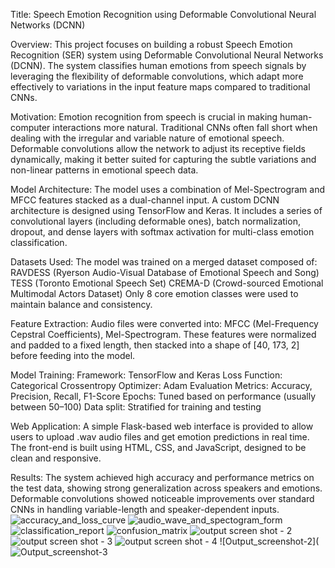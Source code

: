 Title:
Speech Emotion Recognition using Deformable Convolutional Neural Networks (DCNN)

Overview:
This project focuses on building a robust Speech Emotion Recognition (SER) system using Deformable Convolutional Neural Networks (DCNN). The system classifies human emotions from speech signals by leveraging the flexibility of deformable convolutions, which adapt more effectively to variations in the input feature maps compared to traditional CNNs.

Motivation:
Emotion recognition from speech is crucial in making human-computer interactions more natural. Traditional CNNs often fall short when dealing with the irregular and variable nature of emotional speech. Deformable convolutions allow the network to adjust its receptive fields dynamically, making it better suited for capturing the subtle variations and non-linear patterns in emotional speech data.

Model Architecture:
The model uses a combination of Mel-Spectrogram and MFCC features stacked as a dual-channel input. A custom DCNN architecture is designed using TensorFlow and Keras. It includes a series of convolutional layers (including deformable ones), batch normalization, dropout, and dense layers with softmax activation for multi-class emotion classification.

Datasets Used:
The model was trained on a merged dataset composed of:
RAVDESS (Ryerson Audio-Visual Database of Emotional Speech and Song)
TESS (Toronto Emotional Speech Set)
CREMA-D (Crowd-sourced Emotional Multimodal Actors Dataset)
Only 8 core emotion classes were used to maintain balance and consistency.

Feature Extraction:
Audio files were converted into: MFCC (Mel-Frequency Cepstral Coefficients), Mel-Spectrogram. These features were normalized and padded to a fixed length, then stacked into a shape of [40, 173, 2] before feeding into the model.

Model Training:
Framework: TensorFlow and Keras
Loss Function: Categorical Crossentropy
Optimizer: Adam
Evaluation Metrics: Accuracy, Precision, Recall, F1-Score
Epochs: Tuned based on performance (usually between 50–100)
Data split: Stratified for training and testing

Web Application:
A simple Flask-based web interface is provided to allow users to upload .wav audio files and get emotion predictions in real time. The front-end is built using HTML, CSS, and JavaScript, designed to be clean and responsive.

Results:
The system achieved high accuracy and performance metrics on the test data, showing strong generalization across speakers and emotions. Deformable convolutions showed noticeable improvements over standard CNNs in handling variable-length and speaker-dependent inputs.
![accuracy_and_loss_curve](https://github.com/user-attachments/assets/42813d73-6f17-415f-87ab-01ad98d07742)
![audio_wave_and_spectogram_form](https://github.com/user-attachments/assets/4cc8b0f0-3430-4a3e-9878-6bc7c88fbb31)
![classification_report](https://github.com/user-attachments/assets/6de276ab-53e7-44de-9e60-efa8028e88fe)
![confusion_matrix](https://github.com/user-attachments/assets/b079beba-8468-490f-b1af-9b63003b1e0d)
![output screen shot - 2](https://github.com/user-attachments/assets/1b8b7265-4033-4d1c-a1c7-bfd8af6998c9)
![output screen shot - 3](https://github.com/user-attachments/assets/0a0e6bb0-bfad-49ce-9a0f-4c86a4febda8)
![output screen shot - 4](https://github.com/user-attachments/assets/10e9f2cd-c075-475d-a4c5-66ffe450f99f)
![Output_screenshot-2](![Output_screenshot-3](https://github.com/user-attachments/assets/47bba34f-6d6f-4a46-acb5-9fcee59b38d8)
